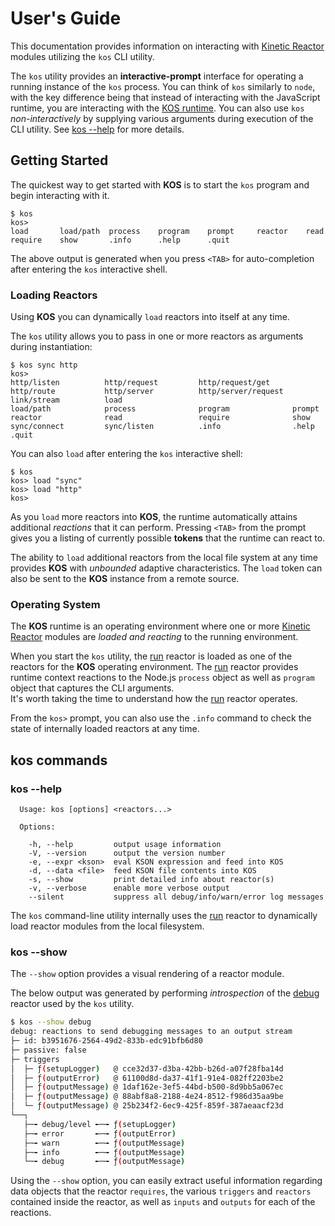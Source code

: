 # User's Guide

This documentation provides information on interacting with [Kinetic Reactor](./intro.md#kinetic-reactor) modules utilizing the `kos` CLI utility.

The `kos` utility provides an **interactive-prompt** interface for operating a running instance of the `kos` process. You can think of `kos` similarly to `node`, with the key difference being that instead of interacting with the JavaScript runtime, you are interacting with the [KOS runtime](#operating-system). You can also use `kos` *non-interactively* by supplying various arguments during execution of the CLI utility.  See [kos --help](#kos-help) for more details.

## Getting Started

The quickest way to get started with **KOS** is to start the `kos` program and begin interacting with it.
```
$ kos
kos>
load       load/path  process    program    prompt     reactor    read       require    show       .info      .help      .quit      
```
The above output is generated when you press `<TAB>` for auto-completion after entering the `kos` interactive shell.

### Loading Reactors

Using **KOS** you can dynamically `load` reactors into itself at any time. 

The `kos` utility allows you to pass in one or more reactors as arguments during instantiation:
```
$ kos sync http
kos> 
http/listen          http/request         http/request/get     http/route           http/server          http/server/request  link/stream          load
load/path            process              program              prompt               reactor              read                 require              show
sync/connect         sync/listen          .info                .help                .quit                
```
You can also `load` after entering the `kos` interactive shell:
```
$ kos
kos> load "sync"
kos> load "http"
kos>
```
As you `load` more reactors into **KOS**, the runtime automatically attains additional *reactions* that it can perform.  Pressing `<TAB>` from the prompt gives you a listing of currently possible **tokens** that the runtime can react to.

The ability to `load` additional reactors from the local file system at any time provides **KOS** with *unbounded* adaptive characteristics. The `load` token can also be sent to the **KOS** instance from a remote source.

### Operating System 

The **KOS** runtime is an operating environment where one or more [Kinetic Reactor](./intro.md#kinetic-reactor) modules are *loaded and reacting* to the running environment.

When you start the `kos` utility, the [run](../reactors/run.md) reactor is loaded as one of the reactors for the **KOS** operating environment.  The [run](../reactors/run.md) reactor provides runtime context reactions to the Node.js `process` object as well as `program` object that captures the CLI arguments.  
It's worth taking the time to understand how the [run](../reactors/run.md)
reactor operates.

From the `kos>` prompt, you can also use the `.info` command to check the state of internally loaded reactors at any time.

## kos commands

### kos --help

```
  Usage: kos [options] <reactors...>

  Options:

    -h, --help         output usage information
    -V, --version      output the version number
    -e, --expr <kson>  eval KSON expression and feed into KOS
    -d, --data <file>  feed KSON file contents into KOS
    -s, --show         print detailed info about reactor(s)
    -v, --verbose      enable more verbose output
    --silent           suppress all debug/info/warn/error log messages
```

The `kos` command-line utility internally uses the [run](../reactors/run.md) reactor to dynamically load reactor modules from the local filesystem.

### kos --show

The `--show` option provides a visual rendering of a reactor module.

The below output was generated by performing *introspection* of the [debug](../reactors/debug.md) reactor used by the `kos` utility.

```bash
$ kos --show debug
debug: reactions to send debugging messages to an output stream
├─ id: b3951676-2564-49d2-833b-edc91bfb6d80
├─ passive: false
├─ triggers
│  ├─ ƒ(setupLogger)   @ cce32d37-d3ba-42bb-b26d-a07f28fba14d
│  ├─ ƒ(outputError)   @ 61100d8d-da37-41f1-91e4-082ff2203be2
│  ├─ ƒ(outputMessage) @ 1daf162e-3ef5-44bd-b500-8d9bb5a067ec
│  ├─ ƒ(outputMessage) @ 88abf8a8-2188-4e24-8512-f986d35aa9be
│  └─ ƒ(outputMessage) @ 25b234f2-6ec9-425f-859f-387aeaacf23d
└──┐
   ├─╼ debug/level ╾─╼ ƒ(setupLogger)  
   ├─╼ error       ╾─╼ ƒ(outputError)  
   ├─╼ warn        ╾─╼ ƒ(outputMessage)
   ├─╼ info        ╾─╼ ƒ(outputMessage)
   └─╼ debug       ╾─╼ ƒ(outputMessage)
```

Using the `--show` option, you can easily extract useful information regarding data objects that the reactor `requires`, the various `triggers` and `reactors` contained inside the reactor, as well as `inputs` and `outputs` for each of the reactions.
